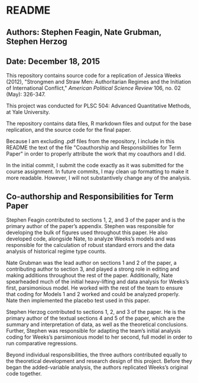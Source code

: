 # README
## Authors: Stephen Feagin, Nate Grubman, Stephen Herzog
## Date: December 18, 2015

This repository contains source code for a replication of Jessica Weeks (2012),
"Strongmen and Straw Men: Authoritarian Regimes and the Initiation of 
International Conflict," *American Political Science Review* 106, no. 02 (May):
326-347.

This project was conducted for PLSC 504: Advanced Quantitative Methods, at
Yale University. 

The repository contains data files, R markdown files and output for the base
replication, and the source code for the final paper.

Because I am excluding .pdf files from the repository, I include in this README
the text of the file "Coauthorship and Responsibilities for Term Paper" in order
to properly attribute the work that my coauthors and I did.

In the initial commit, I submit the code exactly as it was submitted for the
course assignment. In future commits, I may clean up formatting to make it more
readable. However, I will not substantively change any of the analysis.

## Co-authorship and Responsibilities for Term Paper

Stephen Feagin contributed to sections 1, 2, and 3 of the paper and is the primary author
of the paper’s appendix. Stephen was responsible for developing the bulk of figures used
throughout this paper. He also developed code, alongside Nate, to analyze Weeks’s models
and was responsible for the calculation of robust standard errors and the data analysis of
historical regime type counts.

Nate Grubman was the lead author on sections 1 and 2 of the paper, a contributing author
to section 3, and played a strong role in editing and making additions throughout the rest of
the paper. Additionally, Nate spearheaded much of the initial heavy-lifting and data analysis
for Weeks’s first, parsimonious model. He worked with the rest of the team to ensure that
coding for Models 1 and 2 worked and could be analyzed properly. Nate then implemented
the placebo test used in this paper.

Stephen Herzog contributed to sections 1, 2, and 3 of the paper. He is the primary author
of the textual sections 4 and 5 of the paper, which are the summary and interpretation of
data, as well as the theoretical conclusions. Further, Stephen was responsible for adapting
the team’s initial analysis coding for Weeks’s parsimonious model to her second, full model
in order to run comparative regressions.

Beyond individual responsibilities, the three authors contributed equally to the theoretical
development and research design of this project. Before they began the added-variable
analysis, the authors replicated Weeks’s original code together.
